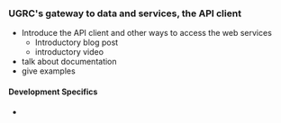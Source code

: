 ### UGRC's gateway to data and services, the API client
- Introduce the API client and other ways to access the web services
   - Introductory blog post
   - introductory video
 - talk about documentation
 - give examples
#### Development Specifics
- 

